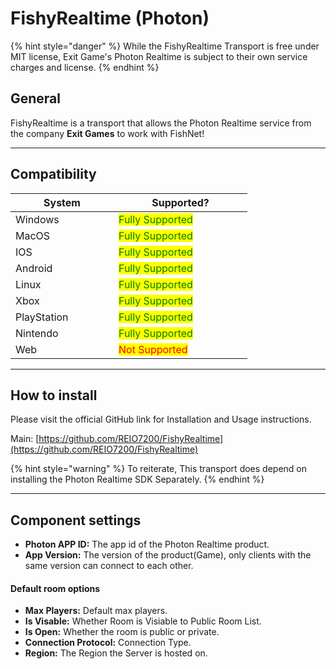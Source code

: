 # FishyRealtime (Photon)

{% hint style="danger" %}
While the FishyRealtime Transport is free under MIT license, Exit Game's Photon Realtime is subject to their own service charges and license.
{% endhint %}

## General

FishyRealtime is a transport that allows the Photon Realtime service from the company **Exit Games** to work with FishNet!

***

## Compatibility

<table data-full-width="false"><thead><tr><th width="149">System</th><th width="198">Supported?</th></tr></thead><tbody><tr><td>Windows</td><td><mark style="color:green;">Fully Supported</mark></td></tr><tr><td>MacOS</td><td><mark style="color:green;">Fully Supported</mark></td></tr><tr><td>IOS</td><td><mark style="color:green;">Fully Supported</mark></td></tr><tr><td>Android</td><td><mark style="color:green;">Fully Supported</mark></td></tr><tr><td>Linux</td><td><mark style="color:green;">Fully Supported</mark></td></tr><tr><td>Xbox</td><td><mark style="color:green;">Fully Supported</mark></td></tr><tr><td>PlayStation</td><td><mark style="color:green;">Fully Supported</mark></td></tr><tr><td>Nintendo</td><td><mark style="color:green;">Fully Supported</mark></td></tr><tr><td>Web</td><td><mark style="color:red;">Not Supported</mark></td></tr></tbody></table>

***

## How to install

Please visit the official GitHub link for Installation and Usage instructions.

Main: [https://github.com/REIO7200/FishyRealtime](https://github.com/REIO7200/FishyRealtime)

{% hint style="warning" %}
To reiterate, This transport does depend on installing the Photon Realtime SDK Separately.
{% endhint %}

***

## Component settings

* **Photon APP ID:** The app id of the Photon Realtime product.
* **App Version:** The version of the product(Game), only clients with the same version can connect to each other.

#### Default room options

* **Max Players:** Default max players.
* **Is Visable:** Whether Room is Visiable to Public Room List.
* **Is Open:** Whether the room is public or private.
* **Connection Protocol:** Connection Type.
* **Region:** The Region the Server is hosted on.
